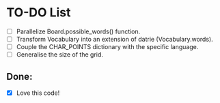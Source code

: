 TO-DO List
==========

- [ ] Parallelize Board.possible_words() function.
- [ ] Transform Vocabulary into an extension of datrie (Vocabulary.words).
- [ ] Couple the CHAR_POINTS dictionary with the specific language.
- [ ] Generalise the size of the grid.

Done:
-----
- [x] Love this code!